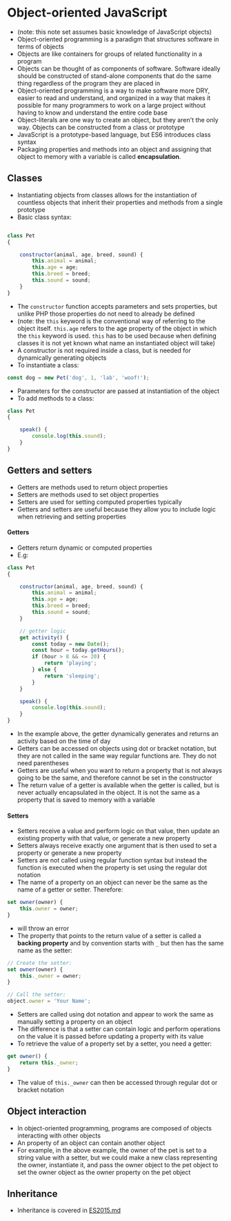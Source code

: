 # Object-oriented JavaScript

* (note: this note set assumes basic knowledge of JavaScript objects)
* Object-oriented programming is a paradigm that structures software in terms of objects
* Objects are like containers for groups of related functionality in a program
* Objects can be thought of as components of software. Software ideally should be constructed of stand-alone components that do the same thing regardless of the program they are placed in
* Object-oriented programming is a way to make software more DRY, easier to read and understand, and organized in a way that makes it possible for many programmers to work on a large project without having to know and understand the entire code base
* Object-literals are one way to create an object, but they aren't the only way. Objects can be constructed from a class or prototype
* JavaScript is a prototype-based language, but ES6 introduces class syntax
* Packaging properties and methods into an object and assigning that object to memory with a variable is called **encapsulation**.

## Classes

* Instantiating objects from classes allows for the instantiation of countless objects that inherit their properties and methods from a single prototype
* Basic class syntax:

```js

class Pet
{

    constructor(animal, age, breed, sound) {
        this.animal = animal;
        this.age = age;
        this.breed = breed;
        this.sound = sound;
    }
}
```
* The `constructor` function accepts parameters and sets properties, but unlike PHP those properties do not need to already be defined
* (note: the `this` keyword is the conventional way of referring to the object itself. `this.age` refers to the age property of the object in which the `this` keyword is used. `this` has to be used because when defining classes it is not yet known what name an instantiated object will take)
* A constructor is not required inside a class, but is needed for dynamically generating objects
* To instantiate a class:

```js
const dog = new Pet('dog', 1, 'lab', 'woof!');
```
* Parameters for the constructor are passed at instantiation of the object
* To add methods to a class:

```js
class Pet
{

    speak() {
        console.log(this.sound);
    }
}

```

## Getters and setters

* Getters are methods used to return object properties
* Setters are methods used to set object properties
* Setters are used for setting computed properties typically
* Getters and setters are useful because they allow you to include logic when retrieving and setting properties

#### Getters
* Getters return dynamic or computed properties
* E.g:

```js
class Pet
{

    constructor(animal, age, breed, sound) {
        this.animal = animal;
        this.age = age;
        this.breed = breed;
        this.sound = sound;
    }

    // getter logic
    get activity() {
        const today = new Date();
        const hour = today.getHours();
        if (hour > 8 && <= 20) {
            return 'playing';
        } else {
            return 'sleeping';
        }
    }

    speak() {
        console.log(this.sound);
    }
}
```

* In the example above, the getter dynamically generates and returns an activity based on the time of day
* Getters can be accessed on objects using dot or bracket notation, but they are not called in the same way regular functions are. They do not need parentheses
* Getters are useful when you want to return a property that is not always going to be the same, and therefore cannot be set in the constructor
* The return value of a getter is available when the getter is called, but is never actually encapsulated in the object. It is not the same as a property that is saved to memory with a variable

#### Setters

* Setters receive a value and perform logic on that value, then update an existing property with that value, or generate a new property
* Setters always receive exactly one argument that is then used to set a property or generate a new property
* Setters are not called using regular function syntax but instead the function is executed when the property is set using the regular dot notation
* The name of a property on an object can never be the same as the name of a getter or setter. Therefore:

```js
set owner(owner) {
    this.owner = owner;
}
```

* will throw an error
* The property that points to the return value of a setter is called a **backing property** and by convention starts with `_` but then has the same name as the setter:

```js
// Create the setter:
set owner(owner) {
    this._owner = owner;
}

// Call the setter:
object.owner = 'Your Name';
```

* Setters are called using dot notation and appear to work the same as manually setting a property on an object
* The difference is that a setter can contain logic and perform operations on the value it is passed before updating a property with its value
* To retrieve the value of a property set by a setter, you need a getter:

```js
get owner() {
    return this._owner;
}
```
* The value of `this._owner` can then be accessed through regular dot or bracket notation

## Object interaction
* In object-oriented programming, programs are composed of objects interacting with other objects
* An property of an object can contain another object
* For example, in the above example, the owner of the pet is set to a string value with a setter, but we could make a new class representing the owner, instantiate it, and pass the owner object to the pet object to set the owner object as the owner property on the pet object

## Inheritance
* Inheritance is covered in [ES2015.md](ES2015.md)

